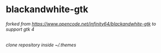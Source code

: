 # blackandwhite-gtk

###### forked from https://www.opencode.net/infinity64/blackandwhite-gtk to support gtk 4 

###### clone repository inside ~/.themes 
